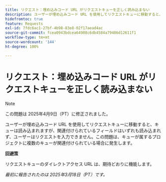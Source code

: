 ```yaml
---
title: リクエスト：埋め込みコード URL がリクエストキューを正しく読み込まない
description: ユーザーが埋め込みコード URL を使用してリクエストキューに移動すると、キューは読み込まれますが、関連付けられているフィールドはいずれも読み込まれず、ユーザーはリクエストを入力できません。この問題は、キューが属するプロジェクトに複数のキューが関連付けられている場合に発生します
hidefromtoc: true
feature: Requests
exl-id: 7fdc6ac1-27bf-4b98-83e8-02f17aead4ac
source-git-commit: fcea0943bdcea64988c6db4584a79486d12611f1
workflow-type: tm+mt
source-wordcount: '144'
ht-degree: 100%

---
```


# リクエスト：埋め込みコード URL がリクエストキューを正しく読み込まない

>[!NOTE]
>
>この問題は 2025年4月9日（PT）に修正されました。

ユーザーが埋め込みコード URL を使用してリクエストキューに移動すると、キューは読み込まれますが、関連付けられているフィールドはいずれも読み込まれず、ユーザーはリクエストを入力できません。この問題は、キューが属するプロジェクトに複数のキューが関連付けられている場合に発生します。

**回避策**

リクエストキューのダイレクトアクセス URL は、期待どおりに機能します。

_最初に報告されたのは 2025年3月18日（PT）です。_

